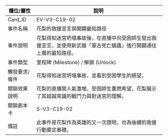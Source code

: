 | 欄位/屬性 | 說明 |
|---|---|
| Card_ID | EV-V3-C19-02 |
| 事件名稱 | 花梨的救援宣言與開闢最短路徑 |
| 事件說明 | 花梨得知迷宮坍塌事故後，在直播中向受困師生發出救援宣言，並使用新武器「蒙古死亡蠕蟲」強行開闢通往上層的最短路徑。 |
| 事件類型 | 里程碑 (Milestone) / 解鎖 (Unlock) |
| 觸發要求/條件 | 花梨得知迷宮坍塌事故，並看到受困學生的絕望。 |
| 關聯效果說明 | 花梨的直播間人氣激增，受困師生重燃希望，花梨展示了其超越常識的戰鬥力與對迷宮的理解。 |
| 關聯劇本卡 | S-V3-C19-02 |
| 備註 | 此事件是花梨作為英雄的又一次證明，也為後續的救援行動奠定基礎。
